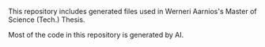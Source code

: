 This repository includes generated files used in Werneri Aarnios's Master of Science (Tech.) Thesis.

Most of the code in this repository is generated by AI.
